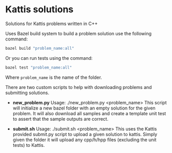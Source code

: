 # Kattis solutions

Solutions for Kattis problems written in C++

Uses Bazel build system to build a problem solution use the following command:
```bash
bazel build "problem_name:all"
```
Or you can run tests using the command:
```bash
bazel test "problem_name:all"
```
Where `problem_name` is the name of the folder.

There are two custom scripts to help with downloading problems and submitting solutions.
- **new_problem.py**
Usage: ./new_problem.py <problem_name>
This script will initialize a new bazel folder with an empty solution for the given problem. It will also download all
samples and create a template unit test to assert that the sample outputs are correct.

- **submit.sh**
Usage: ./submit.sh <problem_name>
This uses the Kattis provided submit.py script to upload a given solution to kattis. Simply given the folder it will
upload any cpp/h/hpp files (excluding the unit tests) to Kattis.